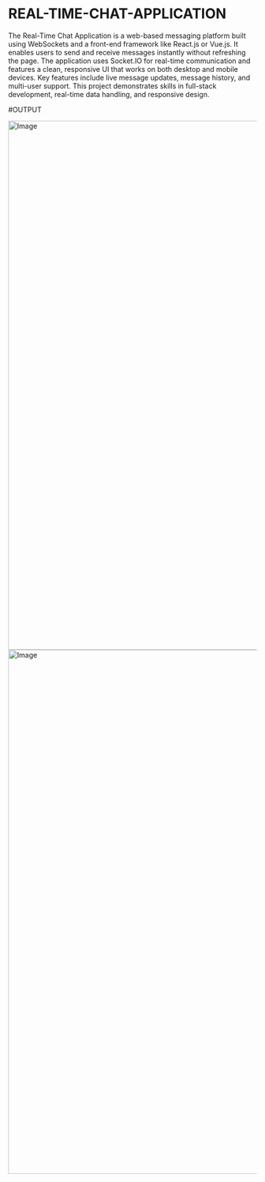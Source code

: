 # REAL-TIME-CHAT-APPLICATION
The Real-Time Chat Application is a web-based messaging platform built using WebSockets and a front-end framework like React.js or Vue.js. It enables users to send and receive messages instantly without refreshing the page. The application uses Socket.IO for real-time communication and features a clean, responsive UI that works on both desktop and mobile devices. Key features include live message updates, message history, and multi-user support. This project demonstrates skills in full-stack development, real-time data handling, and responsive design.

#OUTPUT

<img width="1901" height="1072" alt="Image" src="https://github.com/user-attachments/assets/96b30667-f7de-4cc3-a265-8db8fda8ec56" />


<img width="1904" height="1062" alt="Image" src="https://github.com/user-attachments/assets/e4cfa8d9-54d9-4256-aac8-7ac6492eeaf6" />
